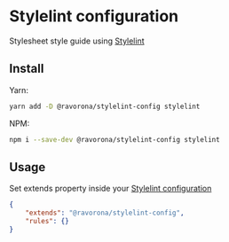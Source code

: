 # Stylelint configuration
Stylesheet style guide using [Stylelint](https://stylelint.io)

## Install
Yarn:
```bash
yarn add -D @ravorona/stylelint-config stylelint
```
NPM:
```bash
npm i --save-dev @ravorona/stylelint-config stylelint
```

## Usage
Set extends property inside your [Stylelint configuration](https://stylelint.io/user-guide/configure)
```json
{
    "extends": "@ravorona/stylelint-config",
    "rules": {}
}
```

